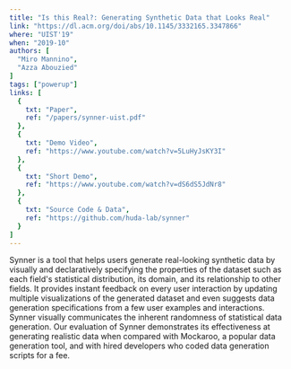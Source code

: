 ```yaml
---
title: "Is this Real?: Generating Synthetic Data that Looks Real"
link: "https://dl.acm.org/doi/abs/10.1145/3332165.3347866"
where: "UIST'19"
when: "2019-10"
authors: [ 
  "Miro Mannino",
  "Azza Abouzied"
]
tags: ["powerup"]
links: [
  {
    txt: "Paper",
    ref: "/papers/synner-uist.pdf"
  },
  {
    txt: "Demo Video",
    ref: "https://www.youtube.com/watch?v=5LuHyJsKY3I"
  },
  {
    txt: "Short Demo",
    ref: "https://www.youtube.com/watch?v=dS6dS5JdNr8"
  },
  {
    txt: "Source Code & Data",
    ref: "https://github.com/huda-lab/synner"
  }
]
---
```

Synner is a tool that helps users generate real-looking synthetic data by visually and declaratively specifying the properties of the dataset such as each field's statistical distribution, its domain, and its relationship to other fields. It provides instant feedback on every user interaction by updating multiple visualizations of the generated dataset and even suggests data generation specifications from a few user examples and interactions. Synner visually communicates the inherent randomness of statistical data generation. Our evaluation of Synner demonstrates its effectiveness at generating realistic data when compared with Mockaroo, a popular data generation tool, and with hired developers who coded data generation scripts for a fee.
